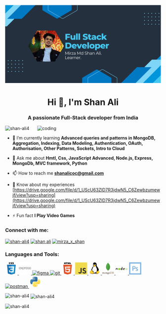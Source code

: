 ![Logo](https://github.com/Shan-Ali4/Shan-Ali4/blob/main/Banner.png)
----
<h1 align="center">Hi 👋, I'm Shan Ali</h1>
<h3 align="center">A passionate Full-Stack developer from India</h3>

<img align="right" alt="coding" width="400" src="https://camo.githubusercontent.com/cae12fddd9d6982901d82580bdf321d81fb299141098ca1c2d4891870827bf17/68747470733a2f2f6d69726f2e6d656469756d2e636f6d2f6d61782f313336302f302a37513379765349765f7430696f4a2d5a2e676966">

<p align="left"> <img src="https://komarev.com/ghpvc/?username=shan-ali4&label=Profile%20views&color=0e75b6&style=flat" alt="shan-ali4" /> </p>

- 🌱 I’m currently learning **Advanced queries and patterns in MongoDB, Aggregation, Indexing, Data Modeling, Authentication, OAuth, Authorisation, Other Patterns, Sockets, Intro to Cloud**

- 💬 Ask me about **Hmtl, Css, JavaScript Advanced, Node.js, Express, MongoDb, MVC framework, Python**

- 📫 How to reach me **shanalicoc@gmail.com**

- 📄 Know about my experiences [https://drive.google.com/file/d/1_UScU63ZlD7R3jdwN5_C6Zewbzumewjf/view?usp=sharing](https://drive.google.com/file/d/1_UScU63ZlD7R3jdwN5_C6Zewbzumewjf/view?usp=sharing)

- ⚡ Fun fact **I Play Video Games**

<h3 align="left">Connect with me:</h3>
<p align="left">
<a href="https://codepen.io/shan-ali4" target="blank"><img align="center" src="https://raw.githubusercontent.com/rahuldkjain/github-profile-readme-generator/master/src/images/icons/Social/codepen.svg" alt="shan-ali4" height="30" width="40" /></a>
<a href="https://linkedin.com/in/shan ali" target="blank"><img align="center" src="https://raw.githubusercontent.com/rahuldkjain/github-profile-readme-generator/master/src/images/icons/Social/linked-in-alt.svg" alt="shan ali" height="30" width="40" /></a>
<a href="https://instagram.com/mirza_x_shan" target="blank"><img align="center" src="https://raw.githubusercontent.com/rahuldkjain/github-profile-readme-generator/master/src/images/icons/Social/instagram.svg" alt="mirza_x_shan" height="30" width="40" /></a>
</p>

<h3 align="left">Languages and Tools:</h3>
<p align="left"> <a href="https://www.w3schools.com/css/" target="_blank" rel="noreferrer"> <img src="https://raw.githubusercontent.com/devicons/devicon/master/icons/css3/css3-original-wordmark.svg" alt="css3" width="40" height="40"/> </a> <a href="https://expressjs.com" target="_blank" rel="noreferrer"> <img src="https://raw.githubusercontent.com/devicons/devicon/master/icons/express/express-original-wordmark.svg" alt="express" width="40" height="40"/> </a> <a href="https://www.figma.com/" target="_blank" rel="noreferrer"> <img src="https://www.vectorlogo.zone/logos/figma/figma-icon.svg" alt="figma" width="40" height="40"/> </a> <a href="https://git-scm.com/" target="_blank" rel="noreferrer"> <img src="https://www.vectorlogo.zone/logos/git-scm/git-scm-icon.svg" alt="git" width="40" height="40"/> </a> <a href="https://www.w3.org/html/" target="_blank" rel="noreferrer"> <img src="https://raw.githubusercontent.com/devicons/devicon/master/icons/html5/html5-original-wordmark.svg" alt="html5" width="40" height="40"/> </a> <a href="https://developer.mozilla.org/en-US/docs/Web/JavaScript" target="_blank" rel="noreferrer"> <img src="https://raw.githubusercontent.com/devicons/devicon/master/icons/javascript/javascript-original.svg" alt="javascript" width="40" height="40"/> </a> <a href="https://www.linux.org/" target="_blank" rel="noreferrer"> <img src="https://raw.githubusercontent.com/devicons/devicon/master/icons/linux/linux-original.svg" alt="linux" width="40" height="40"/> </a> <a href="https://www.mongodb.com/" target="_blank" rel="noreferrer"> <img src="https://raw.githubusercontent.com/devicons/devicon/master/icons/mongodb/mongodb-original-wordmark.svg" alt="mongodb" width="40" height="40"/> </a> <a href="https://nodejs.org" target="_blank" rel="noreferrer"> <img src="https://raw.githubusercontent.com/devicons/devicon/master/icons/nodejs/nodejs-original-wordmark.svg" alt="nodejs" width="40" height="40"/> </a> <a href="https://www.photoshop.com/en" target="_blank" rel="noreferrer"> <img src="https://raw.githubusercontent.com/devicons/devicon/master/icons/photoshop/photoshop-line.svg" alt="photoshop" width="40" height="40"/> </a> <a href="https://postman.com" target="_blank" rel="noreferrer"> <img src="https://www.vectorlogo.zone/logos/getpostman/getpostman-icon.svg" alt="postman" width="40" height="40"/> </a> <a href="https://www.python.org" target="_blank" rel="noreferrer"> <img src="https://raw.githubusercontent.com/devicons/devicon/master/icons/python/python-original.svg" alt="python" width="40" height="40"/> </a> </p>

<p><img align="left" src="https://github-readme-stats.vercel.app/api/top-langs?username=shan-ali4&show_icons=true&locale=en&layout=compact" alt="shan-ali4" /></p>

<p>&nbsp;<img align="center" src="https://github-readme-stats.vercel.app/api?username=shan-ali4&show_icons=true&locale=en" alt="shan-ali4" /></p>

<p><img align="center" src="https://github-readme-streak-stats.herokuapp.com/?user=shan-ali4&" alt="shan-ali4" /></p>
